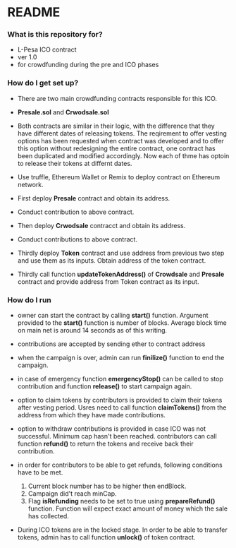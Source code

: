 # README #



### What is this repository for? 

* L-Pesa ICO contract
* ver 1.0
* for crowdfunding during the pre and ICO phases


### How do I get set up?  

* There are two main crowdfunding contracts responsible for this ICO.
* **Presale.sol** and **Crwodsale.sol**
* Both contracts are similar in their logic, with the difference that they have different dates of releasing tokens.
The reqirement to offer vesting options has been requested when contract was developed and to offer this option without redesigning
the entire contract, one contract has been duplicated and modified accordingly. 
Now each of thme has optoin to release their tokens at differnt dates. 

* Use truffle, Ethereum Wallet or Remix to deploy contract on Ethereum network.
* First deploy **Presale** contract and obtain its address. 
* Conduct contribution to above contract.  
* Then deploy **Crwodsale** contracct and obtain its address. 
* Conduct contributions to above contract. 
* Thirdly deploy **Token** contract and use address from previous two step and use them as its inputs. Obtain address of the token contract.  
* Thirdly call function **updateTokenAddress()** of **Crowdsale** and **Presale** contract and provide address from Token contract as its input.


### How do I run

* owner can start the contract by calling **start()** function. Argument provided to the **start()** function is number of blocks. Average block time on main net is around 14 seconds as of this writing.  

* contributions are accepted by sending ether to contract address 

* when the campaign is over, admin can run **finilize()** function to end the campaign. 

* in case of emergency function **emergencyStop()** can be called to stop contribution and function **release()** to start campaign again.  

* option to claim tokens by contributors is provided to claim their tokens after vesting period.
 Usres need to call function **claimTokens()** from the address from which they have made contributions. 

* option to withdraw contributions is provided in case ICO was not successful. Minimum cap hasn't been reached.
 contributors can call function **refund()** to return the tokens and receive back their contribution. 

* in order for contributors to be able to get refunds, following conditions have to be met.  

    1. Current block number has to be higher then endBlock. 
    2. Campaign did't reach minCap.
    3. Flag **isRefunding** needs to be set to true using **prepareRefund()** function.  Function will expect exact amount of money which the sale has collected.

* During ICO tokens are in the locked stage. In order to be able to transfer tokens, admin has to call function **unlock()** of token contract. 
